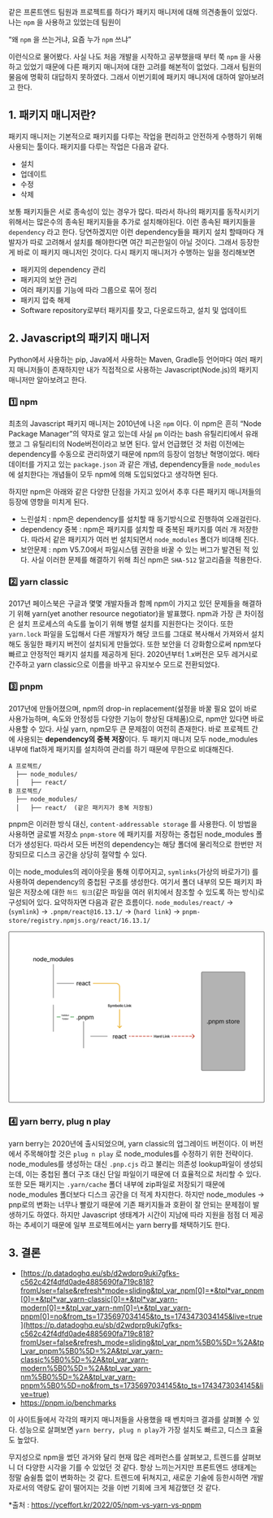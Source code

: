 같은 프론트엔드 팀원과 프로젝트를 하다가 패키지 매니저에 대해 의견충돌이 있었다. 나는 `npm` 을 사용하고 있었는데 팀원이

“왜 `npm` 을 쓰는거냐, 요즘 누가 `npm` 쓰냐”

이런식으로 물어봤다. 사실 나도 처음 개발을 시작하고 공부했을때 부터 쭉 `npm` 을 사용하고 있었기 때문에 다른 패키지 매니저에 대한 고려를 해본적이 없었다. 그래서 팀원의 물음에 명확히 대답하지 못하였다. 그래서 이번기회에 패키지 매니저에 대하여 알아보려고 한다.

## 1. 패키지 매니저란?

패키지 매니저는 기본적으로 패키지를 다루는 작업을 편리하고 안전하게 수행하기 위해 사용되는 툴이다. 패키지를 다루는 작업은 다음과 같다.

- 설치
- 업데이트
- 수정
- 삭제

보통 패키지들은 서로 종속성이 있는 경우가 많다. 따라서 하나의 패키지를 동작시키기 위해서는 많은수의 종속된 패키지들을 추가로 설치해야된다. 이런 종속된 패키지들을 `dependency` 라고 한다. 당연하겠지만 이런 dependency들을 패키지 설치 할때마다 개발자가 따로 고려해서 설치를 해야한다면 여간 피곤한일이 아닐 것이다. 그래서 등장한게 바로 이 패키지 매니저인 것이다. 다시 패키지 매니저가 수행하는 일을 정리해보면

- 패키지의 dependency 관리
- 패키지의 보안 관리
- 여러 패키지를 기능에 따라 그룹으로 묶어 정리
- 패키지 압축 해제
- Software repository로부터 패키지를 찾고, 다운로드하고, 설치 및 업데이트

## 2. Javascript의 패키지 매니저

Python에서 사용하는 pip, Java에서 사용하는 Maven, Gradle등 언어마다 여러 패키지 매니저들이 존재하지만 내가 직접적으로 사용하는 Javascript(Node.js)의 패키지 매니저만 알아보려고 한다.

### 1️⃣ npm

최초의 Javascript 패키지 매니저는 2010년에 나온 `npm` 이다. 이 npm은 흔히 “Node Package Manager”의 약자로 알고 있는데 사실 `pm` 이라는 bash 유틸리티에서 유래했고 그 유틸리티의 Node버전이라고 보면 된다. 앞서 언급했던 것 처럼 이전에는 dependency를 수동으로 관리하였기 때문에 npm의 등장이 엄청난 혁명이었다. 메타데이터를 가지고 있는 `package.json` 과 같은 개념, dependency들을 `node_modules` 에 설치한다는 개념들이 모두 npm에 의해 도입되었다고 생각하면 된다.

하지만 npm은 아래와 같은 다양한 단점을 가지고 있어서 추후 다른 패키지 매니저들의 등장에 영향을 미치게 된다.

- 느린설치 : npm은 dependency를 설치할 때 동기방식으로 진행하여 오래걸린다.
- dependency 중복 : npm은 패키지를 설치할 때 중복된 패키지를 여러 개 저장한다. 따라서 같은 패키지가 여러 번 설치되면서 `node_modules` 폴더가 비대해 진다.
- 보안문제 : npm V5.7.0에서 파일시스템 권한을 바꿀 수 있는 버그가 발견된 적 있다. 사실 이러한 문제를 해결하기 위해 최신 npm은 `SHA-512` 알고리즘을 적용한다.

### 2️⃣ yarn classic

2017년 페이스북은 구글과 몇몇 개발자들과 함께 npm이 가지고 있던 문제들을 해결하기 위해 yarn(yet another resource negotiator)을 발표했다. npm과 가장 큰 차이점은 설치 프로세스의 속도를 높이기 위해 병렬 설치를 지원한다는 것이다. 또한 `yarn.lock` 파일을 도입해서 다른 개발자가 해당 코드를 그대로 복사해서 가져와서 설치해도 동일한 패키지 버전이 설치되게 만들었다. 또한 보안을 더 강화함으로써 npm보다 빠르고 안정적인 패키지 설치를 제공하게 된다. 2020년부터 1.x버전은 모두 레거시로 간주하고 yarn classic으로 이름을 바꾸고 유지보수 모드로 전환되었다.

### 3️⃣ pnpm

2017년에 만들어졌으며, npm의 drop-in replacement(설정을 바꿀 필요 없이 바로 사용가능하며, 속도와 안정성등 다양한 기능이 향상된 대체품)으로, npm만 있다면 바로 사용할 수 있다. 사실 yarn, npm모두 큰 문제점이 여전히 존재한다. 바로 프로젝트 간에 사용되는 **dependency의 중복 저장**이다. 두 패키지 매니저 모두 node_modules 내부에 flat하게 패키지를 설치하여 관리를 하기 때문에 무한으로 비대해진다.

```
A 프로젝트/
  ├── node_modules/
  │   ├── react/
B 프로젝트/
  ├── node_modules/
  │   ├── react/  (같은 패키지가 중복 저장됨)
```

pnpm은 이러한 방식 대신, `content-addressable storage` 를 사용한다. 이 방법을 사용하면 글로벌 저장소 `pnpm-store` 에 패키지를 저장하는 중첩된 node_modules 폴더가 생성된다. 따라서 모든 버전의 dependency는 해당 폴더에 물리적으로 한번만 저장되므로 디스크 공간을 상당히 절약할 수 있다.

이는 node_modules의 레이아웃을 통해 이루어지고, `symlinks`(가상의 바로가기) 를 사용하여 dependency의 중첩된 구조를 생성한다. 여기서 폴더 내부의 모든 패키지 파일은 저장소에 대한 `하드 링크`(같은 파일을 여러 위치에서 참조할 수 있도록 하는 방식)로 구성되어 있다. 요약하자면 다음과 같은 흐름이다. `node_modules/react/` → (`symlink`) → `.pnpm/react@16.13.1/` → (`hard link`) → `pnpm- store/registry.npmjs.org/react/16.13.1/`

![image.png](<../images/20250406_Package%20Manager(Chuck).png>)

### 4️⃣ yarn berry, plug n play

yarn berry는 2020년에 출시되었으며, yarn classic의 업그레이드 버전이다. 이 버전에서 주목해야할 것은 `plug n play` 로 node_modules를 수정하기 위한 전략이다. node_modules를 생성하는 대신 `.pnp.cjs` 라고 불리는 의존성 lookup파일이 생성되는데, 이는 중첩된 폴더 구조 대신 단일 파일이기 때문에 더 효율적으로 처리할 수 있다. 또한 모든 패키지는 `.yarn/cache` 폴더 내부에 zip파일로 저장되기 때문에 node_modules 폴더보다 디스크 공간을 더 적게 차지한다. 하지만 node_modules → pnp로의 변화는 너무나 빨랐기 때문에 기존 패키지들과 호환이 잘 안되는 문제점이 발생하기도 하였다. 하지만 Javascript 생태계가 시간이 지남에 따라 지원을 점점 더 제공하는 추세이기 때문에 일부 프로젝트에서는 yarn berry를 채택하기도 한다.

## 3. 결론

- [https://p.datadoghq.eu/sb/d2wdprp9uki7gfks-c562c42f4dfd0ade4885690fa719c818?fromUser=false&refresh*mode=sliding&tpl_var_npm[0]=*&tpl*var_pnpm[0]=*&tpl*var_yarn-classic[0]=*&tpl*var_yarn-modern[0]=*&tpl_var_yarn-nm[0]=\*&tpl_var_yarn-pnpm[0]=no&from_ts=1735697034145&to_ts=1743473034145&live=true](https://p.datadoghq.eu/sb/d2wdprp9uki7gfks-c562c42f4dfd0ade4885690fa719c818?fromUser=false&refresh_mode=sliding&tpl_var_npm%5B0%5D=%2A&tpl_var_pnpm%5B0%5D=%2A&tpl_var_yarn-classic%5B0%5D=%2A&tpl_var_yarn-modern%5B0%5D=%2A&tpl_var_yarn-nm%5B0%5D=%2A&tpl_var_yarn-pnpm%5B0%5D=no&from_ts=1735697034145&to_ts=1743473034145&live=true)
- https://pnpm.io/benchmarks

이 사이트들에서 각각의 패키지 매니저들을 사용했을 때 벤치마크 결과를 살펴볼 수 있다.
성능으로 살펴보면 `yarn berry, plug n play`가 가장 설치도 빠르고, 디스크 효율도 높았다.

무지성으로 npm을 썼던 과거와 달리 현재 많은 레퍼런스를 살펴보고, 트렌드를 살펴보니 더 다양한 시각을 기를 수 있었던 것 같다. 항상 느끼는거지만 프론트엔드 생태계는 정말 숨쉴틈 없이 변화하는 것 같다. 트렌드에 뒤쳐지고, 새로운 기술에 등한시하면 개발자로서의 역량도 같이 떨어지는 것을 이번 기회에 크게 체감했던 것 같다.

\*출처 : https://yceffort.kr/2022/05/npm-vs-yarn-vs-pnpm
